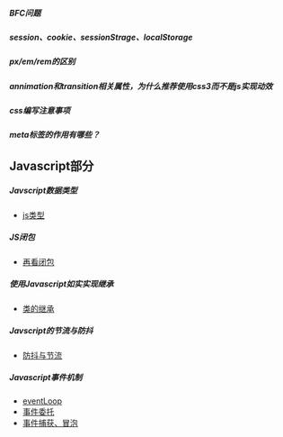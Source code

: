 ##### BFC问题


##### session、cookie、sessionStrage、localStorage


##### px/em/rem的区别


##### annimation和transition相关属性，为什么推荐使用css3而不是js实现动效

##### css编写注意事项

##### meta标签的作用有哪些？


## Javascript部分

##### Javscript数据类型
* [js类型](https://www.cnblogs.com/HXW-from-DJTU/p/5933023.html)

##### JS闭包
* [再看闭包](./closure)

##### 使用Javascript如实实现继承
* [类的继承](../JS/extend.md)

##### Javscript的节流与防抖
* [防抖与节流](../JS/debounce.md)

##### Javascript事件机制
* [eventLoop](https://juejin.im/post/5b8f76675188255c7c653811)
* [事件委托]()
* [事件捕获、冒泡]()